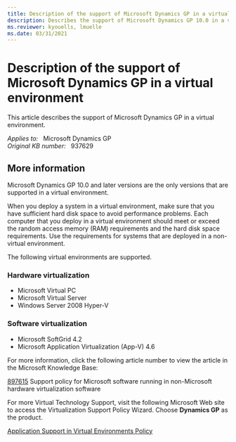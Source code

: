 ```yaml
---
title: Description of the support of Microsoft Dynamics GP in a virtual environment
description: Describes the support of Microsoft Dynamics GP 10.0 in a virtual environment.
ms.reviewer: kyouells, lmuelle
ms.date: 03/31/2021
---
```

# Description of the support of Microsoft Dynamics GP in a virtual environment

This article describes the support of Microsoft Dynamics GP in a virtual environment.

_Applies to:_ &nbsp; Microsoft Dynamics GP  
_Original KB number:_ &nbsp; 937629

## More information

Microsoft Dynamics GP 10.0 and later versions are the only versions that are supported in a virtual environment.

When you deploy a system in a virtual environment, make sure that you have sufficient hard disk space to avoid performance problems. Each computer that you deploy in a virtual environment should meet or exceed the random access memory (RAM) requirements and the hard disk space requirements. Use the requirements for systems that are deployed in a non-virtual environment.

The following virtual environments are supported.

### Hardware virtualization

- Microsoft Virtual PC
- Microsoft Virtual Server
- Windows Server 2008 Hyper-V

### Software virtualization

- Microsoft SoftGrid 4.2
- Microsoft Application Virtualization (App-V) 4.6

For more information, click the following article number to view the article in the Microsoft Knowledge Base:

[897615](https://support.microsoft.com/help/897615) Support policy for Microsoft software running in non-Microsoft hardware virtualization software  

For more Virtual Technology Support, visit the following Microsoft Web site to access the Virtualization Support Policy Wizard. Choose **Dynamics GP** as the product.

[Application Support in Virtual Environments Policy](https://www.windowsservercatalog.com/svvp.aspx?svvppage=svvpwizard.htm)
